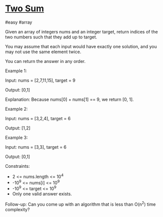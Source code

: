 # [Two Sum](https://leetcode.com/problems/two-sum/)

#easy #array

Given an array of integers nums and an integer target, return indices of the two numbers such that they add up to target.

You may assume that each input would have exactly one solution, and you may not use the same element twice.

You can return the answer in any order.

Example 1:

Input: nums = [2,7,11,15], target = 9

Output: [0,1]

Explanation: Because nums[0] + nums[1] == 9, we return [0, 1].

Example 2:

Input: nums = [3,2,4], target = 6

Output: [1,2]

Example 3:

Input: nums = [3,3], target = 6

Output: [0,1]

Constraints:

* 2 <= nums.length <= 10<sup>4</sup>
* -10<sup>9</sup>  <= nums[i] <= 10<sup>9</sup>
* -10<sup>9</sup> <= target <= 10<sup>9</sup>
* Only one valid answer exists.

Follow-up: Can you come up with an algorithm that is less than O(n<sup>2</sup>) time complexity?